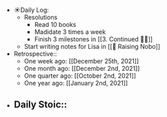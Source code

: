 - ☀️Daily Log:
    - Resolutions
        - Read 10 books
        - Madidate 3 times a week
        - Finish 3 milestones in [[3. Continued 👨‍💻]]
    - Start writing notes for Lisa in [[🦴 Raising Nobo]]
- Retrospective::
    - One week ago: [[December 25th, 2021]]
    - One month ago: [[December 2nd, 2021]]
    - One quarter ago: [[October 2nd, 2021]]
    - One year ago: [[January 2nd, 2021]]
- Daily Stoic::
    -
